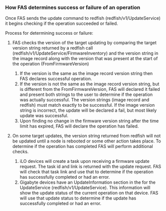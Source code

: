 ### How FAS determines success or failure of an operation

Once FAS sends the update command to redfish (redfish/v1/UpdateService) it begins checking if the operation succeeded or failed.

Process for determining success or failure:

1. FAS checks the version of the target updating by comparing the target version string returned by a redfish call (redfish/v1/UpdateService/FirmwareInventory) and the version string in the image record along with the version that was present at the start of the operation (FromFirmwareVersion)
    1. If the version is the same as the image record version string then FAS declares successful operation.
    2. If the version is not the same as the image record version string, but is different from the FromFirmwareVersion, FAS will declared it failed and present both strings to the user to determine if the operation was actually successful.
    The version strings (image record and redfish) must match exactly to be successful.
    If the image version string is incorrect, the update will be declared a fail, but most likely update was successful.
    3. Upon finding no change in the firmware version string after the time limit has expired, FAS will declare the operation has failed.

2. On some target updates, the version string returned from redfish will not be updated until a node is rebooted or some other action takes place.
To determine if the operation has completed FAS will perform additional checks.
    1. iLO devices will create a task upon receiving a firmware update request.
    The task id and link is returned with the update request.
    FAS will check that task link and use that to determine if the operation has successfully completed or had an error.
    2. Gigabyte devices have an UpdateInformation section in the for the UpdateService (redfish/v1/UpdateService).
    This information will show the update status of the current operation on that device.
    FAS will use that update status to determine if the update has successfully completed or had an error.
